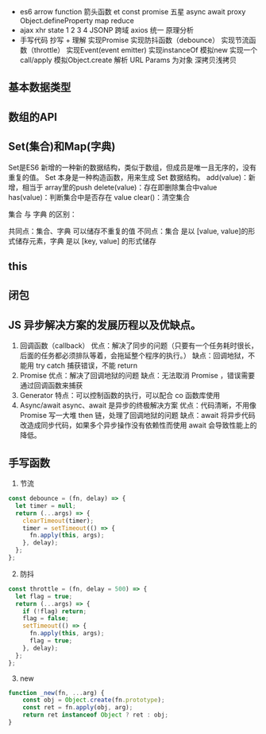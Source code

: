 - es6
      arrow function 箭头函数
      et const 
      promise 五星
      async await
      proxy
      Object.defineProperty
      map reduce
- ajax
      xhr  state  1 2 3 4
      JSONP  跨域
      axios  统一  原理分析
- 手写代码
      抄写 + 理解
      实现Promise
      实现防抖函数（debounce）
      实现节流函数（throttle）
      实现Event(event emitter)
      实现instanceOf
      模拟new
      实现一个call/apply
      模拟Object.create
      解析 URL Params 为对象
      深拷贝浅拷贝


## 基本数据类型

## 数组的API

## Set(集合)和Map(字典)
  Set是ES6 新增的一种新的数据结构，类似于数组，但成员是唯一且无序的，没有重复的值。
  Set 本身是一种构造函数，用来生成 Set 数据结构。
  add(value)：新增，相当于 array里的push
  delete(value)：存在即删除集合中value
  has(value)：判断集合中是否存在 value
  clear()：清空集合

  集合 与 字典 的区别：

  共同点：集合、字典 可以储存不重复的值
  不同点：集合 是以 [value, value]的形式储存元素，字典 是以 [key, value] 的形式储存

## this

## 闭包

## JS 异步解决方案的发展历程以及优缺点。
  1. 回调函数（callback）
  优点：解决了同步的问题（只要有一个任务耗时很长，后面的任务都必须排队等着，会拖延整个程序的执行。）
  缺点：回调地狱，不能用 try catch 捕获错误，不能 return
  2. Promise
  优点：解决了回调地狱的问题
  缺点：无法取消 Promise ，错误需要通过回调函数来捕获
  3. Generator
  特点：可以控制函数的执行，可以配合 co 函数库使用
  4. Async/await
  async、await 是异步的终极解决方案
  优点：代码清晰，不用像 Promise 写一大堆 then 链，处理了回调地狱的问题
  缺点：await 将异步代码改造成同步代码，如果多个异步操作没有依赖性而使用 await 会导致性能上的降低。



##  手写函数

1. 节流
```js
const debounce = (fn, delay) => {
  let timer = null;
  return (...args) => {
    clearTimeout(timer);
    timer = setTimeout(() => {
      fn.apply(this, args);
    }, delay);
  };
};
```

2. 防抖
```js
const throttle = (fn, delay = 500) => {
  let flag = true;
  return (...args) => {
    if (!flag) return;
    flag = false;
    setTimeout(() => {
      fn.apply(this, args);
      flag = true;
    }, delay);
  };
};
```

3. new
```js
function _new(fn, ...arg) {
    const obj = Object.create(fn.prototype);
    const ret = fn.apply(obj, arg);
    return ret instanceof Object ? ret : obj;
}
```